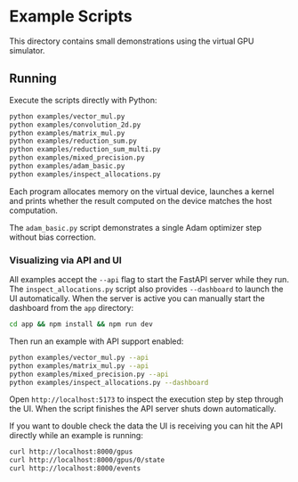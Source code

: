 # Example Scripts

This directory contains small demonstrations using the virtual GPU simulator.

## Running

Execute the scripts directly with Python:

```bash
python examples/vector_mul.py
python examples/convolution_2d.py
python examples/matrix_mul.py
python examples/reduction_sum.py
python examples/reduction_sum_multi.py
python examples/mixed_precision.py
python examples/adam_basic.py
python examples/inspect_allocations.py
```

Each program allocates memory on the virtual device, launches a kernel and prints
whether the result computed on the device matches the host computation.

The `adam_basic.py` script demonstrates a single Adam optimizer step
without bias correction.

### Visualizing via API and UI

All examples accept the ``--api`` flag to start the FastAPI server while they
run. The ``inspect_allocations.py`` script also provides ``--dashboard`` to
launch the UI automatically. When the server is active you can manually start
the dashboard from the ``app`` directory:

```bash
cd app && npm install && npm run dev
```

Then run an example with API support enabled:

```bash
python examples/vector_mul.py --api
python examples/matrix_mul.py --api
python examples/mixed_precision.py --api
python examples/inspect_allocations.py --dashboard
```

Open ``http://localhost:5173`` to inspect the execution step by step through the
UI. When the script finishes the API server shuts down automatically.

If you want to double check the data the UI is receiving you can hit the API
directly while an example is running:

```bash
curl http://localhost:8000/gpus
curl http://localhost:8000/gpus/0/state
curl http://localhost:8000/events
```
